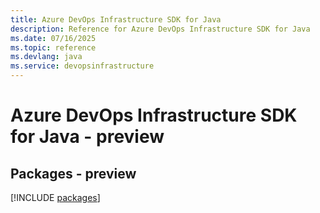 ```yaml
---
title: Azure DevOps Infrastructure SDK for Java
description: Reference for Azure DevOps Infrastructure SDK for Java
ms.date: 07/16/2025
ms.topic: reference
ms.devlang: java
ms.service: devopsinfrastructure
---
```

# Azure DevOps Infrastructure SDK for Java - preview
## Packages - preview
[!INCLUDE [packages](devops-infrastructure-index.md)]
